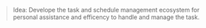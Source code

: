 > Idea: Develope the task and schedule management ecosystem for personal assistance and efficency to handle and manage the task.
